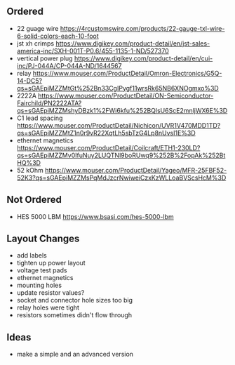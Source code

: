 ## Ordered

  * 22 guage wire https://4rcustomswire.com/products/22-gauge-txl-wire-6-solid-colors-each-10-foot
  * jst xh crimps https://www.digikey.com/product-detail/en/jst-sales-america-inc/SXH-001T-P0.6/455-1135-1-ND/527370
  * vertical power plug https://www.digikey.com/product-detail/en/cui-inc/PJ-044A/CP-044A-ND/1644567
  * relay https://www.mouser.com/ProductDetail/Omron-Electronics/G5Q-14-DC5?qs=sGAEpiMZZMtGt%252Bn33CgIPygf11wrsRk65NB6XNOgmxo%3D
  * 2222A https://www.mouser.com/ProductDetail/ON-Semiconductor-Fairchild/PN2222ATA?qs=sGAEpiMZZMshyDBzk1%2FWi6kfu%252BQlsU6ScE2mnljWX6E%3D
  * C1 lead spacing https://www.mouser.com/ProductDetail/Nichicon/UVR1V470MDD1TD?qs=sGAEpiMZZMtZ1n0r9vR22XqtLh5sbTzG4Lp8nUvsI1E%3D
  * ethernet magnetics https://www.mouser.com/ProductDetail/Coilcraft/ETH1-230LD?qs=sGAEpiMZZMv0IfuNuy2LUQTNl9boRUwq9%252B%2FopAk%252BtHQ%3D
  * 52 kOhm https://www.mouser.com/ProductDetail/Yageo/MFR-25FBF52-52K3?qs=sGAEpiMZZMsPqMdJzcrNwiweiCzxKzWLLoaBVScsHcM%3D

## Not Ordered

  * HES 5000 LBM https://www.bsasi.com/hes-5000-lbm

## Layout Changes

  * add labels
  * tighten up power layout
  * voltage test pads
  * ethernet magnetics
  * mounting holes
  * update resistor values?
  * socket and connector hole sizes too big
  * relay holes were tight
  * resistors sometimes didn't flow through

## Ideas

  * make a simple and an advanced version

